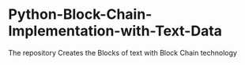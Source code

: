 # Python-Block-Chain-Implementation-with-Text-Data
The repository Creates the Blocks of text with Block Chain technology
